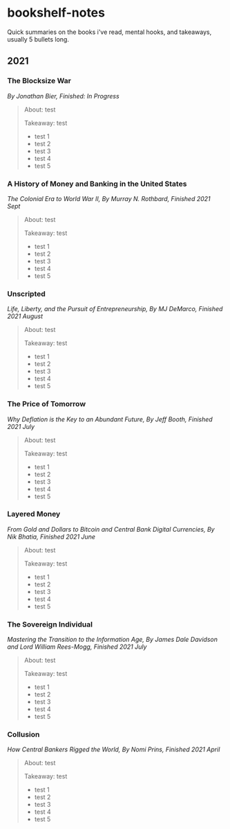 # bookshelf-notes
Quick summaries on the books i've read, mental hooks, and takeaways, usually 5 bullets long.

## 2021
### The Blocksize War
*By Jonathan Bier, Finished: In Progress*
> About: test
> 
> Takeaway: test
> * test 1
> * test 2
> * test 3
> * test 4
> * test 5
### A History of Money and Banking in the United States
*The Colonial Era to World War II, By Murray N. Rothbard, Finished 2021 Sept*
> About: test
> 
> Takeaway: test
> * test 1
> * test 2
> * test 3
> * test 4
> * test 5
### Unscripted
*Life, Liberty, and the Pursuit of Entrepreneurship, By MJ DeMarco, Finished 2021 August*
> About: test
> 
> Takeaway: test
> * test 1
> * test 2
> * test 3
> * test 4
> * test 5
### The Price of Tomorrow
*Why Deflation is the Key to an Abundant Future, By Jeff Booth, Finished 2021 July*
> About: test
> 
> Takeaway: test
> * test 1
> * test 2
> * test 3
> * test 4
> * test 5
### Layered Money
*From Gold and Dollars to Bitcoin and Central Bank Digital Currencies, By Nik Bhatia, Finished 2021 June*
> About: test
> 
> Takeaway: test
> * test 1
> * test 2
> * test 3
> * test 4
> * test 5
### The Sovereign Individual
*Mastering the Transition to the Information Age, By James Dale Davidson and Lord William Rees-Mogg, Finished 2021 July*
> About: test
> 
> Takeaway: test
> * test 1
> * test 2
> * test 3
> * test 4
> * test 5
### Collusion
*How Central Bankers Rigged the World, By Nomi Prins, Finished 2021 April*
> About: test
> 
> Takeaway: test
> * test 1
> * test 2
> * test 3
> * test 4
> * test 5
